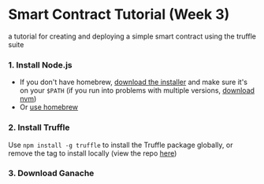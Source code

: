 Smart Contract Tutorial (Week 3)
================================
a tutorial for creating and deploying a simple smart contract using the truffle suite


### 1. Install Node.js
- If you don't have homebrew, [download the installer](https://nodejs.org/en/download/) and make sure it's on your `$PATH`
(if you run into problems with multiple versions, [download nvm](https://github.com/nvm-sh/nvm#installation-and-update))
- Or [use homebrew](https://changelog.com/posts/install-node-js-with-homebrew-on-os-x)


### 2. Install Truffle
Use `npm install -g truffle` to install the Truffle package globally, or remove the tag to install locally
(view the repo [here](https://github.com/trufflesuite/truffle))

### 3. Download Ganache
